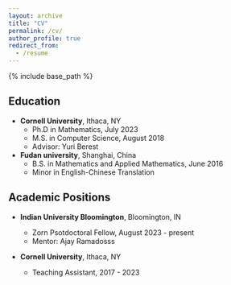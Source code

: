 ```yaml
---
layout: archive
title: "CV"
permalink: /cv/
author_profile: true
redirect_from:
  - /resume
---
```


{% include base_path %}

Education
------
* **Cornell University**, Ithaca, NY
  * Ph.D in Mathematics, July 2023
  * M.S. in Computer Science, August 2018
  * Advisor: Yuri Berest
* **Fudan university**, Shanghai, China
  * B.S. in Mathematics and Applied Mathematics, June 2016
  * Minor in English-Chinese Translation

Academic Positions
------
* **Indian University Bloomington**, Bloomington, IN 
  * Zorn Psotdoctoral Fellow, August 2023 - present
  * Mentor: Ajay Ramadosss

* **Cornell University**, Ithaca, NY
   * Teaching Assistant, 2017 - 2023


